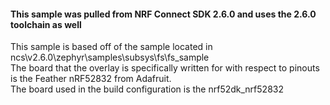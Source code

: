 #### This sample was pulled from NRF Connect SDK 2.6.0 and uses the 2.6.0 toolchain as well ####
This sample is based off of the sample located in ncs\v2.6.0\zephyr\samples\subsys\fs\fs_sample \
The board that the overlay is specifically written for with respect to pinouts is the Feather nRF52832 from Adafruit. \
The board used in the build configuration is the nrf52dk_nrf52832